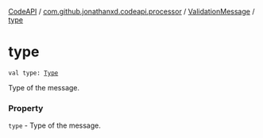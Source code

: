 [CodeAPI](../../index.md) / [com.github.jonathanxd.codeapi.processor](../index.md) / [ValidationMessage](index.md) / [type](.)

# type

`val type: `[`Type`](-type/index.md)

Type of the message.

### Property

`type` - Type of the message.